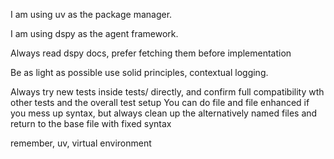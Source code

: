 I am using uv as the package manager.

I am using dspy as the agent framework.

Always read dspy docs, prefer fetching them before implementation

Be as light as possible use solid principles, contextual logging.

Always try new tests inside tests/ directly, and confirm full compatibility wth other tests and the overall test setup
You can do file and file enhanced if you mess up syntax, but always clean up the alternatively named files and return to the base file with fixed syntax

remember, uv, virtual environment
